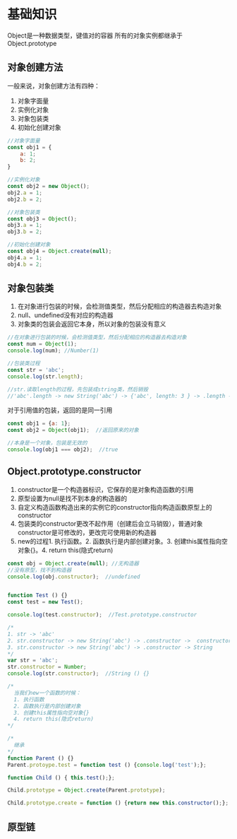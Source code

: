 # 基础知识

Object是一种数据类型，键值对的容器
所有的对象实例都继承于Object.prototype

## 对象创建方法

一般来说，对象创建方法有四种：
1. 对象字面量
2. 实例化对象
3. 对象包装类
4. 初始化创建对象

```javascript
//对象字面量
const obj1 = {
    a: 1;
    b: 2;
}

//实例化对象
const obj2 = new Object();
obj2.a = 1;
obj2.b = 2;

//对象包装类
const obj3 = Object();
obj3.a = 1;
obj3.b = 2;

//初始化创建对象
const obj4 = Object.create(null);
obj4.a = 1;
obj4.b = 2;

```
## 对象包装类
1. 在对象进行包装的时候，会检测值类型，然后分配相应的构造器去构造对象
2. null、undefined没有对应的构造器
3. 对象类的包装会返回它本身，所以对象的包装没有意义

```javascript
//在对象进行包装的时候，会检测值类型，然后分配相应的构造器去构造对象
const num = Object(1);
console.log(num); //Number(1)

//包装类过程
const str = 'abc';
console.log(str.length);

//str.读取length的过程，先包装成string类，然后销毁
//'abc'.length -> new String('abc') -> {'abc', length: 3 } -> .length -> 3 -> String {} destroy
```
对于引用值的包装，返回的是同一引用
```javascript
const obj1 = {a: 1};
const obj2 = Object(obj1);  //返回原来的对象

//本身是一个对象，包装是无效的
console.log(obj1 === obj2);  //true 
```
## Object.prototype.constructor
1.  constructor是一个构造器标识，它保存的是对象构造函数的引用
2.  原型设置为null是找不到本身的构造器的
3.  自定义构造函数构造出来的实例它的constructor指向构造函数原型上的constructor
4.  包装类的constructor更改不起作用（创建后会立马销毁），普通对象constructor是可修改的，更改完可使用新的构造器
5.  new的过程1. 执行函数。2. 函数执行是内部创建对象。3. 创建this属性指向空对象{}。4. return this(隐式return)
```javascript
const obj = Object.create(null); //无构造器
//没有原型，找不到构造器
console.log(obj.constructor);  //undefined


function Test () {}
const test = new Test();

console.log(test.constructor);  //Test.prototype.constructor

/*
1. str -> 'abc'
2. str.constructor -> new String('abc') -> .constructor ->  constructor = Number -> String{} destroy
3. str.constructor -> new String('abc') -> .constructor -> String
*/
var str = 'abc';
str.constructor = Number;
console.log(str.constructor);  //String () {}

/*
  当我们new一个函数的时候：
  1. 执行函数
  2. 函数执行是内部创建对象
  3. 创建this属性指向空对象{}
  4. return this(隐式return)
*/

/*
  继承
*/
function Parent () {}
Parent.protoype.test = function test () {console.log('test');};

function Child () { this.test();};

Child.prototype = Object.create(Parent.prototype);

Child.prototype.create = function () {return new this.constructor();};

```

## 原型链

